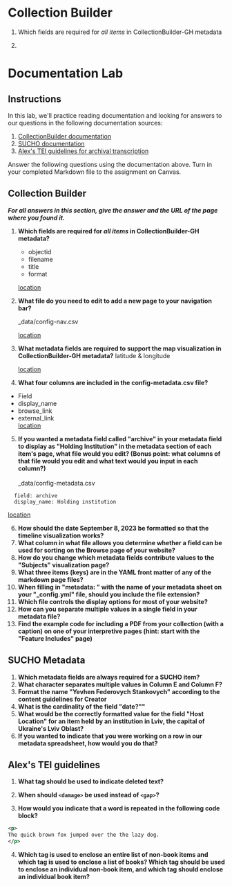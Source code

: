 # Collection Builder
1. Which fields are required for *all items* in CollectionBuilder-GH metadata

2. 

# Documentation Lab
## Instructions
In this lab, we'll practice reading documentation and looking for answers to our questions in the following documentation sources:
1. [CollectionBuilder documentation](https://collectionbuilder.github.io/cb-docs/)
2. [SUCHO documentation](https://wiki.sucho.org/en/tutorials/internet-archive/spreadsheet-metadata-template)
3. [Alex's TEI guidelines for archival transcription](https://alexandraewingate.com/projects/encoding-guidelines-for-initial-archival-tei-transcription/)

Answer the following questions using the documentation above. Turn in your completed Markdown file to the assignment on Canvas.
## Collection Builder
***For all answers in this section, give the answer and the URL of the page where you found it.***

1. **Which fields are required for *all items* in CollectionBuilder-GH metadata?** 
    * objectid
    * filename
    * title
    * format  

    [location](https://collectionbuilder.github.io/cb-docs/docs/metadata/gh_metadata/#required-fields-for-collectionbuilder-gh)  

2. **What file do you need to edit to add a new page to your navigation bar?**  

    _data/config-nav.csv  

    [location](https://collectionbuilder.github.io/cb-docs/docs/pages/add_page/#add-a-new-page-to-the-nav)  

3. **What metadata fields are required to support the map visualization in CollectionBuilder-GH metadata?**
  latitude & longitude
    
     [location](https://collectionbuilder.github.io/cb-docs/docs/metadata/cdm_metadata/#fields-required-for-visualizations)  

4. **What four columns are included in the config-metadata.csv file?**
  * Field  
  * display_name  
  * browse_link  
  * external_link  
  [location](https://collectionbuilder.github.io/cb-docs/docs/customization/config-metadata/#metadata--item-page-configuration-config-metadatacsv)  

5. **If you wanted a metadata field called "archive" in your metadata field to display as "Holding Institution" in the metadata section of each item's page, what file would you edit? (Bonus point: what columns of that file would you edit and what text would you input in each column?)** 
\
\
_data/config-metadata.csv 

~~~ 
  field: archive
  display_name: Holding institution
~~~


[location](https://collectionbuilder.github.io/cb-docs/docs/customization/config-metadata/#metadata--item-page-configuration-config-metadatacsv)  

6. **How should the date September 8, 2023 be formatted so that the timeline visualization works?** 
7. **What column in what file allows you determine whether a field can be used for sorting on the Browse page of your website?**
8. **How do you change which metadata fields contribute values to the "Subjects" visualization page?**
9. **What three items (keys) are in the YAML front matter of any of the markdown page files?**
10. **When filling in "metadata: " with the name of your metadata sheet on your "\_config.yml" file, should you include the file extension?**
11. **Which file controls the display options for most of your website?**
12. **How can you separate multiple values in a single field in your metadata file?**
13. **Find the example code for including a PDF from your collection (with a caption) on one of your interpretive pages (hint: start with the "Feature Includes" page)**
## SUCHO Metadata
1. **Which metadata fields are always required for a SUCHO item?**
2. **What character separates multiple values in Column E and Column F?**
3. **Format the name "Yevhen Federovych Stankovych" according to the content guidelines for Creator**
4. **What is the cardinality of the field "date?""**
5. **What would be the correctly formatted value for the field "Host Location" for an item held by an institution in Lviv, the capital of Ukraine's Lviv Oblast?** 
6. **If you wanted to indicate that you were working on a row in our metadata spreadsheet, how would you do that?**
## Alex's TEI guidelines
1. **What tag should be used to indicate deleted text?**

2. **When should `<damage>` be used instead of `<gap>`?**

3. **How would you indicate that a word is repeated in the following code block?**
```xml
<p>
The quick brown fox jumped over the the lazy dog.
</p>
```

4. **Which tag is used to enclose an entire list of non-book items and which tag is used to enclose a list of books? Which tag should be used to enclose an individual non-book item, and which tag should enclose an individual book item?**